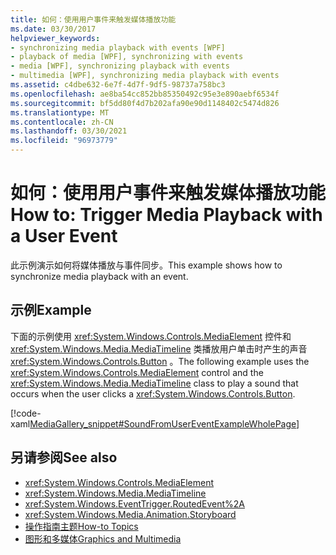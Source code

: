 ```yaml
---
title: 如何：使用用户事件来触发媒体播放功能
ms.date: 03/30/2017
helpviewer_keywords:
- synchronizing media playback with events [WPF]
- playback of media [WPF], synchronizing with events
- media [WPF], synchronizing playback with events
- multimedia [WPF], synchronizing media playback with events
ms.assetid: c4dbe632-6e7f-4d7f-9df5-98737a758bc3
ms.openlocfilehash: ae8ba54cc852bb85350492c95e3e890aebf6534f
ms.sourcegitcommit: bf5dd80f4d7b202afa90e90d1148402c5474d826
ms.translationtype: MT
ms.contentlocale: zh-CN
ms.lasthandoff: 03/30/2021
ms.locfileid: "96973779"
---
```

# <a name="how-to-trigger-media-playback-with-a-user-event"></a><span data-ttu-id="cd5af-102">如何：使用用户事件来触发媒体播放功能</span><span class="sxs-lookup"><span data-stu-id="cd5af-102">How to: Trigger Media Playback with a User Event</span></span>
<span data-ttu-id="cd5af-103">此示例演示如何将媒体播放与事件同步。</span><span class="sxs-lookup"><span data-stu-id="cd5af-103">This example shows how to synchronize media playback with an event.</span></span>  
  
## <a name="example"></a><span data-ttu-id="cd5af-104">示例</span><span class="sxs-lookup"><span data-stu-id="cd5af-104">Example</span></span>  
 <span data-ttu-id="cd5af-105">下面的示例使用 <xref:System.Windows.Controls.MediaElement> 控件和 <xref:System.Windows.Media.MediaTimeline> 类播放用户单击时产生的声音 <xref:System.Windows.Controls.Button> 。</span><span class="sxs-lookup"><span data-stu-id="cd5af-105">The following example uses the <xref:System.Windows.Controls.MediaElement> control and the <xref:System.Windows.Media.MediaTimeline> class to play a sound that occurs when the user clicks a <xref:System.Windows.Controls.Button>.</span></span>  
  
 [!code-xaml[MediaGallery_snippet#SoundFromUserEventExampleWholePage](~/samples/snippets/csharp/VS_Snippets_Wpf/MediaGallery_snippet/CSharp/SoundFromUserEventExample.xaml#soundfromusereventexamplewholepage)]  
  
## <a name="see-also"></a><span data-ttu-id="cd5af-106">另请参阅</span><span class="sxs-lookup"><span data-stu-id="cd5af-106">See also</span></span>

- <xref:System.Windows.Controls.MediaElement>
- <xref:System.Windows.Media.MediaTimeline>
- <xref:System.Windows.EventTrigger.RoutedEvent%2A>
- <xref:System.Windows.Media.Animation.Storyboard>
- [<span data-ttu-id="cd5af-107">操作指南主题</span><span class="sxs-lookup"><span data-stu-id="cd5af-107">How-to Topics</span></span>](audio-and-video-how-to-topics.md)
- [<span data-ttu-id="cd5af-108">图形和多媒体</span><span class="sxs-lookup"><span data-stu-id="cd5af-108">Graphics and Multimedia</span></span>](index.md)
